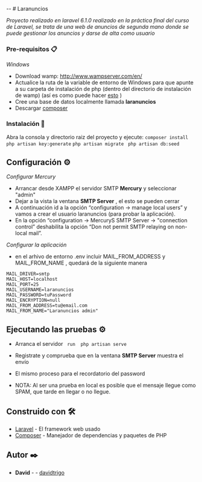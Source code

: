 -- # Laranuncios

_Proyecto realizado en laravel 6.1.0  realizado en la práctica final del curso de Laravel, se trata de una web de anuncios de segunda mano donde se puede gestionar los anuncios y darse de alta como usuario_

### Pre-requisitos 📋
_Windows_
- Download wamp: http://www.wampserver.com/en/
- Actualice la ruta de la variable de entorno de Windows para que apunte a su carpeta de instalación de php (dentro del directorio de instalación de wamp) (así es como puede hacer [esto](http://stackoverflow.com/questions/17727436/how-to-properly-set-php-environment-variable-para-ejecutar-comandos-en-git-bash)   )
- Cree una base de datos localmente llamada **laranuncios**
- Descargar [composer](https://https://getcomposer.org/download/) 

### Instalación 🔧

Abra la consola y directorio raiz del proyecto y ejecute:
```composer install```
```php artisan key:generate```
```php artisan migrate```
``` php artisan db:seed```

## Configuración ⚙️

_Configurar Mercury_ 
- Arrancar desde XAMPP el servidor SMTP  **Mercury**  y seleccionar "admin"
- Dejar a la vista la ventana **SMTP Server** , el esto se pueden cerrar
- A continuación id a la opción “configuration -> manage local users” y vamos a crear el usuario laranuncios (para probar la aplicación).
- En la opción “configuration -> MercuryS SMTP Server -> "connection control” deshabilita la opción “Don not permit SMTP relaying on non-local mail”.

_Configurar la aplicación_ 
* en el arhivo de entorno .env incluir MAIL_FROM_ADDRESS y MAIL_FROM_NAME , quedará de la siguiente manera
```
MAIL_DRIVER=smtp
MAIL_HOST=localhost
MAIL_PORT=25
MAIL_USERNAME=laranuncios
MAIL_PASSWORD=tuPassword
MAIL_ENCRYPTION=null
MAIL_FROM_ADDRESS=tu@email.com
MAIL_FROM_NAME="Laranuncios admin"
```

## Ejecutando las pruebas ⚙️
-  Arranca el servidor
``` run  php artisan serve``` 
- Registrate y comprueba que en la ventana  **SMTP Server**  muestra el envío
- El mismo proceso para el recordatorio del password

- NOTA: Al ser una prueba en local es posible que el mensaje llegue como SPAM, que tarde en llegar o no llegue.
## Construido con 🛠️

* [Laravel](http://www.https://laravel.com/) - El framework web usado
* [Composer](https://https://getcomposer.org/) - Manejador de dependencias y paquetes de PHP

## Autor ✒️

* **David** - - [davidtrigo](https://github.com/davidtrigo)

